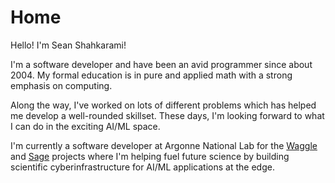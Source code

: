 # Home

Hello! I'm Sean Shahkarami!

I'm a software developer and have been an avid programmer since about 2004. My formal education is in pure and
applied math with a strong emphasis on computing.

Along the way, I've worked on lots of different problems which has helped me develop a well-rounded skillset. These days,
I'm looking forward to what I can do in the exciting AI/ML space.

I'm currently a software developer at Argonne National Lab for the [Waggle](https://wa8.gl)
and [Sage](https://sagecontinuum.org) projects where I'm helping fuel future science
by building scientific cyberinfrastructure for AI/ML applications at the edge.
